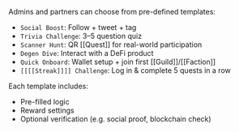 Admins and partners can choose from pre-defined templates:

- `Social Boost`: Follow + tweet + tag
- `Trivia Challenge`: 3–5 question quiz
- `Scanner Hunt`: QR [[Quest]] for real-world participation
- `Degen Dive`: Interact with a DeFi product
- `Quick Onboard`: Wallet setup + join first [[Guild]]/[[Faction]]
- `[[[[Streak]]]] Challenge`: Log in & complete 5 quests in a row

Each template includes:
- Pre-filled logic
- Reward settings
- Optional verification (e.g. social proof, blockchain check)
